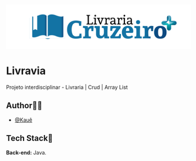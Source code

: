 ![Logo](logo.png)
# Livravia 


Projeto interdisciplinar - Livraria | Crud | Array List


## Author🙋‍♂️
- [@Kauê](https://github.com/KaueLoviz)

 
## Tech Stack📝
**Back-end:** Java.
